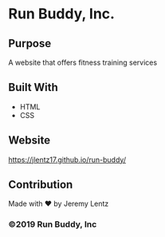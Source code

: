 # Run Buddy, Inc.

## Purpose

A website that offers fitness training services

## Built With

- HTML
- CSS

## Website

https://jlentz17.github.io/run-buddy/

## Contribution

Made with ❤️ by Jeremy Lentz

### ©️2019 Run Buddy, Inc
